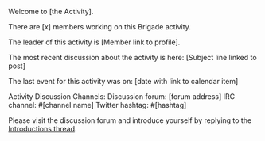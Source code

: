 Welcome to [the Activity].

There are [x] members working on this Brigade activity.

The leader of this activity is [Member link to profile].

The most recent discussion about the activity is here:
[Subject line linked to post]

The last event for this activity was on: [date with link to calendar item]

Activity Discussion Channels:
Discussion forum: [forum address]
IRC channel: #[channel name]
Twitter hashtag: #[hashtag]

Please visit the discussion forum and introduce yourself by replying to the [Introductions thread]().